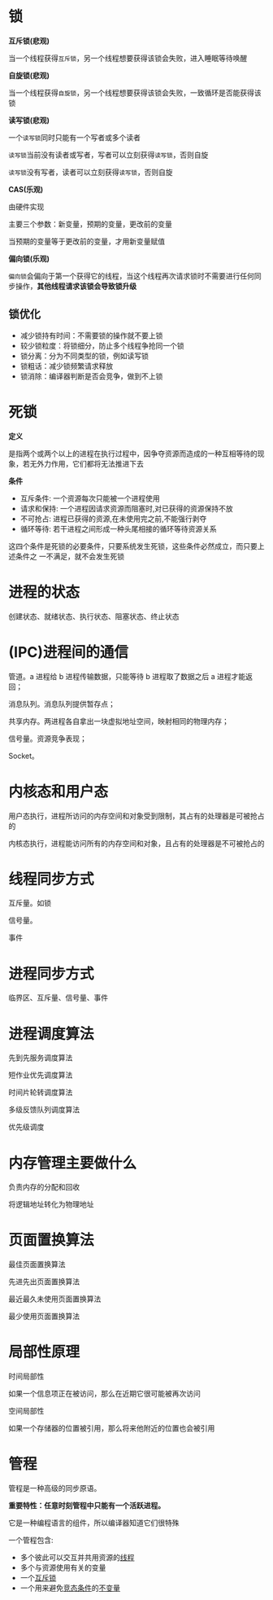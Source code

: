 # 锁

**互斥锁(悲观)**

当一个线程获得`互斥锁`，另一个线程想要获得该锁会失败，进入睡眠等待唤醒

**自旋锁(悲观)**

当一个线程获得`自旋锁`，另一个线程想要获得该锁会失败，一致循环是否能获得该锁

**读写锁(悲观)**

一个`读写锁`同时只能有一个写者或多个读者

`读写锁`当前没有读者或写者，写者可以立刻获得`读写锁`，否则自旋

`读写锁`没有写者，读者可以立刻获得`读写锁`，否则自旋

**CAS(乐观)**

由硬件实现

主要三个参数：新变量，预期的变量，更改前的变量

当预期的变量等于更改前的变量，才用新变量赋值

**偏向锁(乐观)**

`偏向锁`会偏向于第一个获得它的线程，当这个线程再次请求锁时不需要进行任何同步操作，**其他线程请求该锁会导致锁升级**

## 锁优化

- 减少锁持有时间：不需要锁的操作就不要上锁
- 较少锁粒度：将锁细分，防止多个线程争抢同一个锁
- 锁分离：分为不同类型的锁，例如读写锁
- 锁粗话：减少锁频繁请求释放
- 锁消除：编译器判断是否会竞争，做到不上锁

# 死锁

**定义**

是指两个或两个以上的进程在执行过程中，因争夺资源而造成的一种互相等待的现象，若无外力作用，它们都将无法推进下去

**条件**

- 互斥条件: 一个资源每次只能被一个进程使用
- 请求和保持: 一个进程因请求资源而阻塞时,对已获得的资源保持不放
- 不可抢占: 进程已获得的资源,在未使用完之前,不能强行剥夺
- 循环等待: 若干进程之间形成一种头尾相接的循环等待资源关系

这四个条件是死锁的必要条件，只要系统发生死锁，这些条件必然成立，而只要上述条件之
一不满足，就不会发生死锁

# 进程的状态

创建状态、就绪状态、执行状态、阻塞状态、终止状态

# (IPC)进程间的通信

管道。a 进程给 b 进程传输数据，只能等待 b 进程取了数据之后 a 进程才能返回；

消息队列。消息队列提供暂存点；

共享内存。两进程各自拿出一块虚拟地址空间，映射相同的物理内存；

信号量。资源竞争表现；

Socket。

# 内核态和用户态

用户态执行，进程所访问的内存空间和对象受到限制，其占有的处理器是可被抢占的

内核态执行，进程能访问所有的内存空间和对象，且占有的处理器是不可被抢占的

# 线程同步方式

互斥量。如锁

信号量。

事件

# 进程同步方式

临界区、互斥量、信号量、事件

# 进程调度算法

先到先服务调度算法

短作业优先调度算法

时间片轮转调度算法

多级反馈队列调度算法

优先级调度

# 内存管理主要做什么

负责内存的分配和回收

将逻辑地址转化为物理地址

# 页面置换算法

最佳页面置换算法

先进先出页面置换算法

最近最久未使用页面置换算法

最少使用页面置换算法

# 局部性原理

时间局部性

如果一个信息项正在被访问，那么在近期它很可能被再次访问

空间局部性

如果一个存储器的位置被引用，那么将来他附近的位置也会被引用

# 管程

管程是一种高级的同步原语。

**重要特性：任意时刻管程中只能有一个活跃进程。**

它是一种编程语言的组件，所以编译器知道它们很特殊

一个管程包含:

- 多个彼此可以交互并共用资源的[线程](http://zh.wikipedia.org/wiki/线程)
- 多个与资源使用有关的变量
- 一个[互斥锁](http://zh.wikipedia.org/wiki/互斥锁)
- 一个用来避免[竞态条件](http://zh.wikipedia.org/wiki/競態條件)的[不变量](http://zh.wikipedia.org/wiki/不變量)
